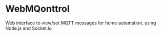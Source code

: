 WebMQonttrol
============

Web interface to view/set MQTT messages for home automation, using Node.js and Socket.io
